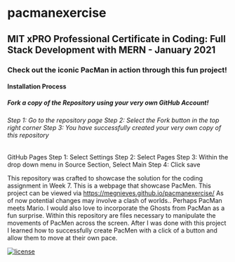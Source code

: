 # pacmanexercise
## MIT xPRO Professional Certificate in Coding: Full Stack Development with MERN - January 2021
### Check out the iconic PacMan in action through this fun project! 
#### Installation Process
##### Fork a copy of the Repository using your very own GitHub Account!
###### Step 1: Go to the repository page Step 2: Select the Fork button in the top right corner Step 3: You have successfully created your very own copy of this repository
GitHub Pages
Step 1: Select Settings Step 2: Select Pages Step 3: Within the drop down menu in Source Section, Select Main Step 4: Click save

This repository was crafted to showcase the solution for the coding assignment in Week 7. This is a webpage that showcase PacMen. This project can be viewed via https://megnieves.github.io/pacmanexercise/ As of now potential changes may involve a clash of worlds.. Perhaps PacMan meets Mario. I would also love to incorporate the Ghosts from PacMan as a fun surprise.
Within this repository are files necessary to manipulate the movements of PacMen across the screen. After I was done with this project I learned how to successfully create PacMen with a click of a button and allow them to move at their own pace. 


[![license](https://img.shields.io/github/license/DAVFoundation/captain-n3m0.svg?style=flat-square)](https://github.com/MegNieves/pacmanexercise/blob/30cda67fbce6b9cc72a811097a0b4c209773ba72/LICENSE)
